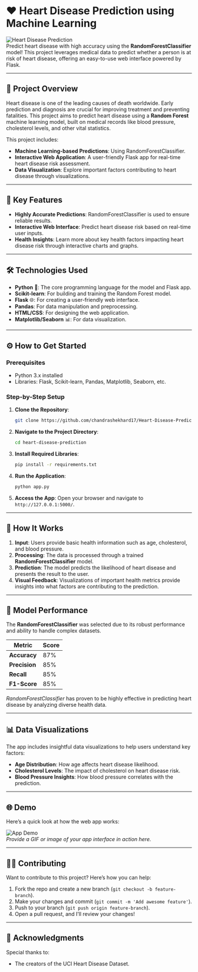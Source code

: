 # ❤️ Heart Disease Prediction using Machine Learning

![Heart Disease Prediction](https://img.shields.io/badge/Heart%20Disease%20Prediction-Machine%20Learning-brightgreen)  
Predict heart disease with high accuracy using the **RandomForestClassifier** model! This project leverages medical data to predict whether a person is at risk of heart disease, offering an easy-to-use web interface powered by Flask.  

---

## 🚀 **Project Overview**

Heart disease is one of the leading causes of death worldwide. Early prediction and diagnosis are crucial for improving treatment and preventing fatalities. This project aims to predict heart disease using a **Random Forest** machine learning model, built on medical records like blood pressure, cholesterol levels, and other vital statistics.

This project includes:
- **Machine Learning-based Predictions**: Using RandomForestClassifier.
- **Interactive Web Application**: A user-friendly Flask app for real-time heart disease risk assessment.
- **Data Visualization**: Explore important factors contributing to heart disease through visualizations.

---

## 🔑 **Key Features**
- **Highly Accurate Predictions**: RandomForestClassifier is used to ensure reliable results.
- **Interactive Web Interface**: Predict heart disease risk based on real-time user inputs.
- **Health Insights**: Learn more about key health factors impacting heart disease risk through interactive charts and graphs.

---

## 🛠 **Technologies Used**
- **Python** 🐍: The core programming language for the model and Flask app.
- **Scikit-learn**: For building and training the Random Forest model.
- **Flask** 🌐: For creating a user-friendly web interface.
- **Pandas**: For data manipulation and preprocessing.
- **HTML/CSS**: For designing the web application.
- **Matplotlib/Seaborn** 📊: For data visualization.

---

## ⚙️ **How to Get Started**

### Prerequisites
- Python 3.x installed
- Libraries: Flask, Scikit-learn, Pandas, Matplotlib, Seaborn, etc.

### Step-by-Step Setup

1. **Clone the Repository**:
    ```bash
    git clone https://github.com/chandrashekhard17/Heart-Disease-Prediction.git
    ```

2. **Navigate to the Project Directory**:
    ```bash
    cd heart-disease-prediction
    ```

3. **Install Required Libraries**:
    ```bash
    pip install -r requirements.txt
    ```

4. **Run the Application**:
    ```bash
    python app.py
    ```

5. **Access the App**:
    Open your browser and navigate to `http://127.0.0.1:5000/`.

---

## 🧠 **How It Works**

1. **Input**: Users provide basic health information such as age, cholesterol, and blood pressure.
2. **Processing**: The data is processed through a trained **RandomForestClassifier** model.
3. **Prediction**: The model predicts the likelihood of heart disease and presents the result to the user.
4. **Visual Feedback**: Visualizations of important health metrics provide insights into what factors are contributing to the prediction.

---

## 🎯 **Model Performance**

The **RandomForestClassifier** was selected due to its robust performance and ability to handle complex datasets.

| Metric       | Score     |
|--------------|-----------|
| **Accuracy** | 87%       |
| **Precision**| 85%       |
| **Recall**   | 85%       |
| **F1-Score** | 85%       |

*RandomForestClassifier* has proven to be highly effective in predicting heart disease by analyzing diverse health data.

---

## 📊 **Data Visualizations**

The app includes insightful data visualizations to help users understand key factors:
- **Age Distribution**: How age affects heart disease likelihood.
- **Cholesterol Levels**: The impact of cholesterol on heart disease risk.
- **Blood Pressure Insights**: How blood pressure correlates with the prediction.

---

## 🌐 **Demo**

Here’s a quick look at how the web app works:

![App Demo](app_demo.gif)  
*Provide a GIF or image of your app interface in action here.*

---

## 👩‍💻 **Contributing**

Want to contribute to this project? Here’s how you can help:
1. Fork the repo and create a new branch (`git checkout -b feature-branch`).
2. Make your changes and commit (`git commit -m 'Add awesome feature'`).
3. Push to your branch (`git push origin feature-branch`).
4. Open a pull request, and I’ll review your changes!

---


## 👏 **Acknowledgments**

Special thanks to:
- The creators of the UCI Heart Disease Dataset.

